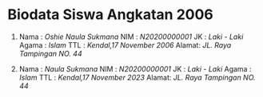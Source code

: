 # Biodata Siswa Angkatan 2006

1. Nama  : *Oshie Naula Sukmana*
   NIM   : *N20200000001*
   JK    : *Laki - Laki*
   Agama : *Islam*
   TTL   : *Kendal,17 November 2006*
   Alamat: *JL. Raya Tampingan NO. 44*

2. Nama  : *Naula Sukmana*
   NIM   : *N20200000001*
   JK    : *Laki - Laki*
   Agama : *Islam*
   TTL   : *Kendal,17 November 2023*
   Alamat: *JL. Raya Tampingan NO. 44*
